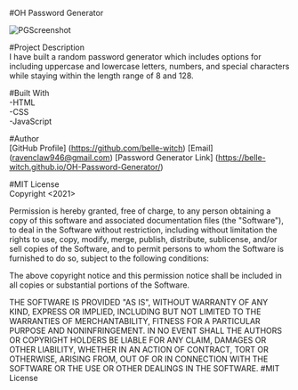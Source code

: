 #OH Password Generator

![PGScreenshot](https://user-images.githubusercontent.com/86988180/139620410-6738fd7b-0af9-4603-a58a-d9e61b04ba53.jpg)


#Project Description  
I have built a random password generator which includes options for including uppercase and lowercase letters, numbers, and special characters while staying within the length range of 8 and 128.

#Built With  
-HTML  
-CSS  
-JavaScript  

#Author  
[GitHub Profile] (https://github.com/belle-witch)
[Email] (ravenclaw946@gmail.com)
[Password Generator Link] (https://belle-witch.github.io/OH-Password-Generator/)

#MIT License  
Copyright <2021>

Permission is hereby granted, free of charge, to any person obtaining a copy of this software and associated documentation files (the "Software"), to deal in the Software without restriction, including without limitation the rights to use, copy, modify, merge, publish, distribute, sublicense, and/or sell copies of the Software, and to permit persons to whom the Software is furnished to do so, subject to the following conditions:

The above copyright notice and this permission notice shall be included in all copies or substantial portions of the Software.

THE SOFTWARE IS PROVIDED "AS IS", WITHOUT WARRANTY OF ANY KIND, EXPRESS OR IMPLIED, INCLUDING BUT NOT LIMITED TO THE WARRANTIES OF MERCHANTABILITY, FITNESS FOR A PARTICULAR PURPOSE AND NONINFRINGEMENT. IN NO EVENT SHALL THE AUTHORS OR COPYRIGHT HOLDERS BE LIABLE FOR ANY CLAIM, DAMAGES OR OTHER LIABILITY, WHETHER IN AN ACTION OF CONTRACT, TORT OR OTHERWISE, ARISING FROM, OUT OF OR IN CONNECTION WITH THE SOFTWARE OR THE USE OR OTHER DEALINGS IN THE SOFTWARE. #MIT License
